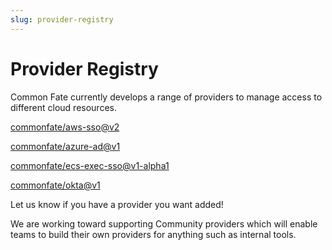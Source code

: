 ```yaml
---
slug: provider-registry
---
```


# Provider Registry

Common Fate currently develops a range of providers to manage access to different cloud resources.

[commonfate/aws-sso@v2](commonfate/aws-sso/v2)

[commonfate/azure-ad@v1](commonfate/azure-ad/v1)

[commonfate/ecs-exec-sso@v1-alpha1](commonfate/ecs-exec-sso/v1-alpha1)

[commonfate/okta@v1](commonfate/okta/v1)

Let us know if you have a provider you want added!

We are working toward supporting Community providers which will enable teams to build their own providers for anything such as internal tools.
